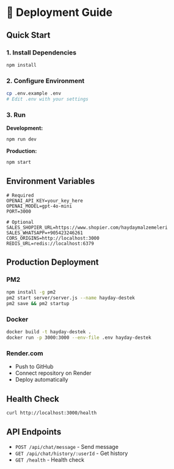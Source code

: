 # 🚀 Deployment Guide

## Quick Start

### 1. Install Dependencies
```bash
npm install
```

### 2. Configure Environment
```bash
cp .env.example .env
# Edit .env with your settings
```

### 3. Run

**Development:**
```bash
npm run dev
```

**Production:**
```bash
npm start
```

## Environment Variables

```env
# Required
OPENAI_API_KEY=your_key_here
OPENAI_MODEL=gpt-4o-mini
PORT=3000

# Optional
SALES_SHOPIER_URL=https://www.shopier.com/haydaymalzemeleri
SALES_WHATSAPP=+905423246261
CORS_ORIGINS=http://localhost:3000
REDIS_URL=redis://localhost:6379
```

## Production Deployment

### PM2
```bash
npm install -g pm2
pm2 start server/server.js --name hayday-destek
pm2 save && pm2 startup
```

### Docker
```bash
docker build -t hayday-destek .
docker run -p 3000:3000 --env-file .env hayday-destek
```

### Render.com
- Push to GitHub
- Connect repository on Render
- Deploy automatically

## Health Check
```bash
curl http://localhost:3000/health
```

## API Endpoints

- `POST /api/chat/message` - Send message
- `GET /api/chat/history/:userId` - Get history
- `GET /health` - Health check
